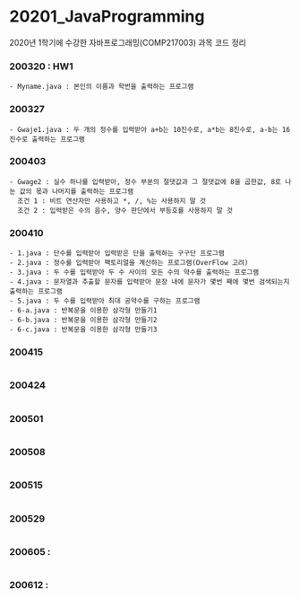 # 20201_JavaProgramming
2020년 1학기에 수강한 자바프로그래밍(COMP217003) 과목 코드 정리

### 200320 : HW1
```
- Myname.java : 본인의 이름과 학번을 출력하는 프로그램
```
### 200327
```
- Gwaje1.java : 두 개의 정수를 입력받아 a+b는 10진수로, a*b는 8진수로, a-b는 16진수로 출력하는 프로그램
```
### 200403
```
- Gwage2 : 실수 하나를 입력받아, 정수 부분의 절댓값과 그 절댓값에 8을 곱한값, 8로 나눈 값의 몫과 나머지를 출력하는 프로그램
  조건 1 : 비트 연산자만 사용하고 *, /, %는 사용하지 말 것
  조건 2 : 입력받은 수의 음수, 양수 판단에서 부등호를 사용하지 말 것
```
### 200410
```
- 1.java : 단수를 입력받아 입력받은 단을 출력하는 구구단 프로그램
- 2.java : 정수를 입력받아 팩토리얼을 계산하는 프로그램(OverFlow 고려)
- 3.java : 두 수를 입력받아 두 수 사이의 모든 수의 약수를 출력하는 프로그램
- 4.java : 문자열과 추출할 문자를 입력받아 문장 내에 문자가 몇번 째에 몇번 검색되는지 출력하는 프로그램
- 5.java : 두 수를 입력받아 최대 공약수를 구하는 프로그램
- 6-a.java : 반복문을 이용한 삼각형 만들기1
- 6-b.java : 반복문을 이용한 삼각형 만들기2
- 6-c.java : 반복문을 이용한 삼각형 만들기3
```
### 200415
```

```
### 200424
```

```
### 200501
```

```
### 200508
```

```
### 200515
```

```
### 200529
```

```
### 200605 : 
```

```
### 200612 : 
```

```
